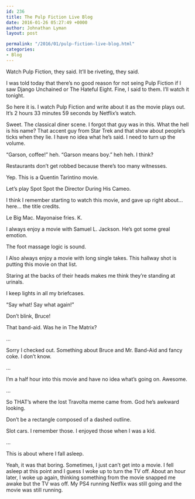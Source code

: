 ```yaml
---
id: 236
title: The Pulp Fiction Live Blog
date: 2016-01-26 05:27:49 +0000
author: Johnathan Lyman
layout: post

permalink: "/2016/01/pulp-fiction-live-blog.html"
categories:
- Blog
---
```

<div class="kg-card-markdown"><p>Watch Pulp Fiction, they said. It’ll be riveting, they said.</p><p>I was told today that there’s no good reason for not seing Pulp Fiction if I saw Django Unchained or The Hateful Eight. Fine, I said to them. I’ll watch it tonight.</p><p>So here it is. I watch Pulp Fiction and write about it as the movie plays out. It’s 2 hours 33 minutes 59 seconds by Netflix’s watch.</p><p></p><p>Sweet. The classical diner scene. I forgot that guy was in this. What the hell is his name? That accent guy from Star Trek and that show about people’s ticks when they lie. I have no idea what he’s said. I need to turn up the volume.</p><p>“Garson, coffee!” heh. “Garson means boy.” heh heh. I think?</p><p>Restaurants don’t get robbed because there’s too many witnesses.</p><p>Yep. This is a Quentin Tarintino movie.</p><p>Let’s play Spot Spot the Director During His Cameo.</p><p>I think I remember starting to watch this movie, and gave up right about… here… the title credits.</p><p>Le Big Mac. Mayonaise fries. K.</p><p>I always enjoy a movie with Samuel L. Jackson. He’s got some greal emotion.</p><p>The foot massage logic is sound.</p><p>I Also always enjoy a movie with long single takes. This hallway shot is putting this movie on that list.</p><p>Staring at the backs of their heads makes me think they’re standing at urinals.</p><p>I keep lights in all my briefcases.</p><p>“Say what! Say what again!”</p><p>Don’t blink, Bruce!</p><p>That band-aid. Was he in The Matrix?</p><p>…</p><p>Sorry I checked out. Something about Bruce and Mr. Band-Aid and fancy coke. I don’t know.</p><p>…</p><p>I’m a half hour into this movie and have no idea what’s going on. Awesome.</p><p>…</p><p>So THAT’s where the lost Travolta meme came from. God he’s awkward looking.</p><p>Don’t be a rectangle composed of a dashed outline.</p><p>Slot cars. I remember those. I enjoyed those when I was a kid.</p><p>…</p><p>This is about where I fall asleep.</p><p>Yeah, it was that boring. Sometimes, I just can’t get into a movie. I fell asleep at this point and I guess I woke up to turn the TV off. About an hour later, I woke up again, thinking something from the movie snapped me awake but the TV was off. My PS4 running Netflix was still going and the movie was still running.</p><p></p></div>